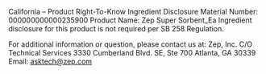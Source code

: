  
 
 
California – Product Right-To-Know Ingredient Disclosure 
Material Number: 000000000000235900 
Product Name: Zep Super Sorbent_Ea 
Ingredient disclosure for this product is not required per SB 258 Regulation. 
 
For additional information or question, please contact us at: 
Zep, Inc. 
C/O Technical Services 
3330 Cumberland Blvd. SE, Ste 700 
Atlanta, GA 30339 
Email: asktech@zep.com 
 
 
 
 
